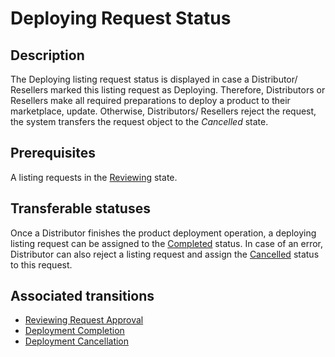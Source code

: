 # Deploying Request Status
## Description
The Deploying listing request status is displayed in case a Distributor/ Resellers marked this listing request as Deploying. Therefore, Distributors or Resellers make all required preparations to deploy a product to their marketplace, update. Otherwise, Distributors/ Resellers reject the request, the system transfers the request object to the *Cancelled* state.
## Prerequisites
A listing requests in the [Reviewing](s-b-reviewing.html) state.
## Transferable statuses
Once a Distributor finishes the product deployment operation, a deploying listing request can be assigned to the [Completed](s-d-completed.html) status.
In case of an error, Distributor can also reject a listing request and assign the [Cancelled](s-e-cancelled.html) status to this request.
## Associated transitions
* [Reviewing Request Approval](t-4-reviewing-deploying.html)
* [Deployment Completion](t-5-deploying-completed.html)
* [Deployment Cancellation](t-6-deploying-cancelled.html)
